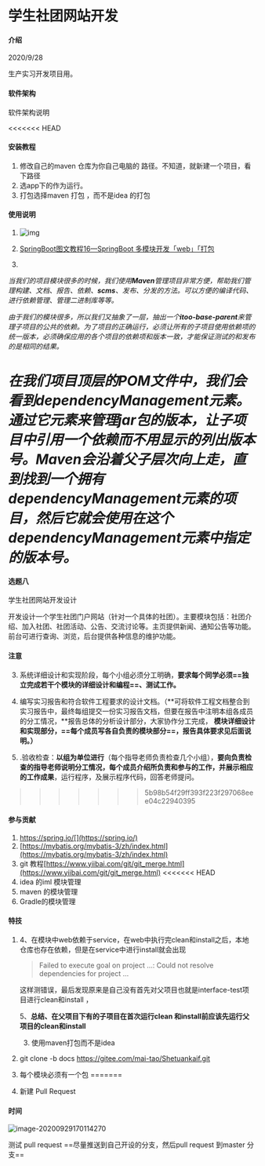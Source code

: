 # 学生社团网站开发

#### 介绍
2020/9/28

生产实习开发项目用。 

#### 软件架构
软件架构说明


<<<<<<< HEAD
#### 安装教程

1.  修改自己的maven 仓库为你自己电脑的 路径。不知道，就新建一个项目，看下路径
2.  选app下的作为运行。
3.  打包选择maven 打包 ，而不是idea 的打包

#### 使用说明

1. ![img](https://user-gold-cdn.xitu.io/2020/3/16/170e3cc1ccbe35ec?imageView2/0/w/1280/h/960/format/webp/ignore-error/1)

2. [SpringBoot图文教程16—SpringBoot 多模块开发「web」「打包](https://juejin.im/post/6844904094558060552)

3. 

   ​     *当我们的项目模块很多的时候，我们使用**Maven**管理项目非常方便，帮助我们管理构建、文档、报告、依赖、**scms**、发布、分发的方法。可以方便的编译代码、进行依赖管理、管理二进制库等等。*

   ​     *由于我们的模块很多，所以我们又抽象了一层，抽出一个**itoo-base-parent**来管理子项目的公共的依赖。为了项目的正确运行，必须让所有的子项目使用依赖项的统一版本，必须确保应用的各个项目的依赖项和版本一致，才能保证测试的和发布的是相同的结果。*

   ​    *在我们项目顶层的**POM**文件中，我们会看到**dependencyManagement**元素。通过它元素来管理**jar**包的版本，让子项目中引用一个依赖而不用显示的列出版本号。**Maven**会沿着父子层次向上走，直到找到一个拥有**dependencyManagement**元素的项目，然后它就会使用在这个**dependencyManagement**元素中指定的版本号。*
=======
#### 选题八

  学生社团网站开发设计

   开发设计一个学生社团门户网站（针对一个具体的社团）。主要模块包括：社团介绍、加入社团、社团活动、公告、交流讨论等。主页提供新闻、通知公告等功能。前台可进行查询、浏览，后台提供各种信息的维护功能。

 

#### 注意

3. 系统详细设计和实现阶段，每个小组必须分工明确，**要求每个同学必须==独立完成若干个模块的详细设计和编程==、测试工作。**

4. 编写实习报告和符合软件工程要求的设计文档。（**可将软件工程文档整合到实习报告中，最终每组提交一份实习报告文档，但要在报告中注明本组各成员的分工情况，**报告总体的分析设计部分，大家协作分工完成， **模块详细设计和实现部分，==每个成员写各自负责的模块部分==，报告具体要求见后面说明。）** 

5. .验收检查：**以组为单位进行**（每个指导老师负责检查几个小组），**要向负责检查的指导老师说明分工情况，每个成员介绍所负责和参与的工作，并展示相应的工作成果**，运行程序，及展示程序代码，回答老师提问。
>>>>>>> 5b98b54f29ff393f223f297068eee04c22940395

#### 参与贡献

1.  https://spring.io/[](https://spring.io/)
2.  [https://mybatis.org/mybatis-3/zh/index.html](https://mybatis.org/mybatis-3/zh/index.html)
3.  git 教程[https://www.yiibai.com/git/git_merge.html](https://www.yiibai.com/git/git_merge.html)
<<<<<<< HEAD
4.  idea 的iml 模块管理 
5.  maven 的模块管理
6.  Gradle的模块管理


#### 特技

1. 4、在模块中web依赖于service，在web中执行完clean和install之后，本地仓库也存在依赖，但是在service中进行install就会出现

   > Failed to execute goal on project ...: Could not resolve dependencies for project ...

   这样测错误，最后发现原来是自己没有首先对父项目也就是interface-test项目进行clean和install ，

   5、**总结、在父项目下有的子项目在首次运行clean 和install前应该先运行父项目的clean和install**

   

   3. 使用maven打包而不是idea

2. git clone  -b docs https://gitee.com/mai-tao/Shetuankaif.git

3. 每个模块必须有一个包
=======
4.  新建 Pull Request

#### 时间

![image-20200929170114270](https://img.vim-cn.com/76/b3ec63d1e9a913818c7813b22981b87b2bcaf5.png)


测试 pull request 
==尽量推送到自己开设的分支，然后pull request 到master 分支==
